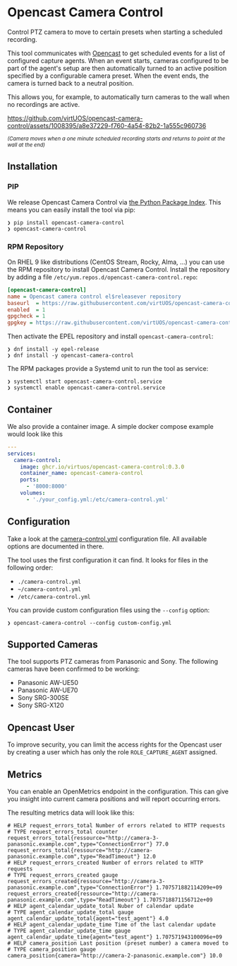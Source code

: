# Opencast Camera Control

Control PTZ camera to move to certain presets when starting a scheduled recording.

This tool communicates with [Opencast](https://opencast.org) to get scheduled
events for a list of configured capture agents. When an event starts, cameras
configured to be part of the agent's setup are then automatically turned to an
active position specified by a configurable camera preset. When the event ends,
the camera is turned back to a neutral position.

This allows you, for example, to automatically turn cameras to the wall when no
recordings are active.

https://github.com/virtUOS/opencast-camera-control/assets/1008395/a8e37229-f760-4a54-82b2-1a555c960736

<small><i>(Camera moves when a one minute scheduled recording starts and returns to point at the wall at the end)</i></small>

## Installation

### PIP

We release Opencast Camera Control via [the Python Package Index](https://pypi.org/).
This means you can easily install the tool via pip:

```
❯ pip install opencast-camera-control
❯ opencast-camera-control
```


### RPM Repository

On RHEL 9 like distributions (CentOS Stream, Rocky, Alma, …) you can use the RPM repository to install Opencast Camera Control.
Install the repository by adding a file `/etc/yum.repos.d/opencast-camera-control.repo`:

```ini
[opencast-camera-control]
name = Opencast camera control el$releasever repository
baseurl  = https://raw.githubusercontent.com/virtUOS/opencast-camera-control/rpm-el$releasever/
enabled  = 1
gpgcheck = 1
gpgkey = https://raw.githubusercontent.com/virtUOS/opencast-camera-control/rpm-el$releasever/opencast-camera-control.key
```

Then activate the EPEL repository and install `opencast-camera-control`:

```
❯ dnf install -y epel-release
❯ dnf install -y opencast-camera-control
```

The RPM packages provide a Systemd unit to run the tool as service:

```
❯ systemctl start opencast-camera-control.service
❯ systemctl enable opencast-camera-control.service
```


## Container

We also provide a container image.
A simple docker compose example would look like this

```yaml
---
services:
  camera-control:
    image: ghcr.io/virtuos/opencast-camera-control:0.3.0
    container_name: opencast-camera-control
    ports:
      - '8000:8000'
    volumes:
      - './your_config.yml:/etc/camera-control.yml'
```


## Configuration

Take a look at the [camera-control.yml](camera-control.yml) configuration file.
All available options are documented in there.

The tool uses the first configuration it can find. It looks for files in the following order:

- `./camera-control.yml`
- `~/camera-control.yml`
- `/etc/camera-control.yml`

You can provide custom configuration files using the `--config` option:

```
❯ opencast-camera-control --config custom-config.yml
```

## Supported Cameras

The tool supports PTZ cameras from Panasonic and Sony.
The following cameras have been confirmed to be working:

- Panasonic AW-UE50
- Panasonic AW-UE70
- Sony SRG-300SE
- Sony SRG-X120

## Opencast User

To improve security, you can limit the access rights for the Opencast user by
creating a user which has only the role `ROLE_CAPTURE_AGENT` assigned.

## Metrics

You can enable an OpenMetrics endpoint in the configuration. This can give you
insight into current camera positions and will report occurring errors.

The resulting metrics data will look like this:

```properties
# HELP request_errors_total Number of errors related to HTTP requests
# TYPE request_errors_total counter
request_errors_total{ressource="http://camera-3-panasonic.example.com",type="ConnectionError"} 77.0
request_errors_total{ressource="http://camera-panasonic.example.com",type="ReadTimeout"} 12.0
# HELP request_errors_created Number of errors related to HTTP requests
# TYPE request_errors_created gauge
request_errors_created{ressource="http://camera-3-panasonic.example.com",type="ConnectionError"} 1.707571882114209e+09
request_errors_created{ressource="http://camera-panasonic.example.com",type="ReadTimeout"} 1.7075718871156712e+09
# HELP agent_calendar_update_total Nuber of calendar update
# TYPE agent_calendar_update_total gauge
agent_calendar_update_total{agent="test_agent"} 4.0
# HELP agent_calendar_update_time Time of the last calendar update
# TYPE agent_calendar_update_time gauge
agent_calendar_update_time{agent="test_agent"} 1.707571943100096e+09
# HELP camera_position Last position (preset number) a camera moved to
# TYPE camera_position gauge
camera_position{camera="http://camera-2-panasonic.example.com"} 10.0
```
